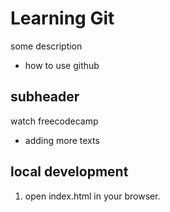 # Learning Git

some description
+ how to use github
## subheader

watch freecodecamp

+ adding more texts

## local development

1. open index.html in your browser.